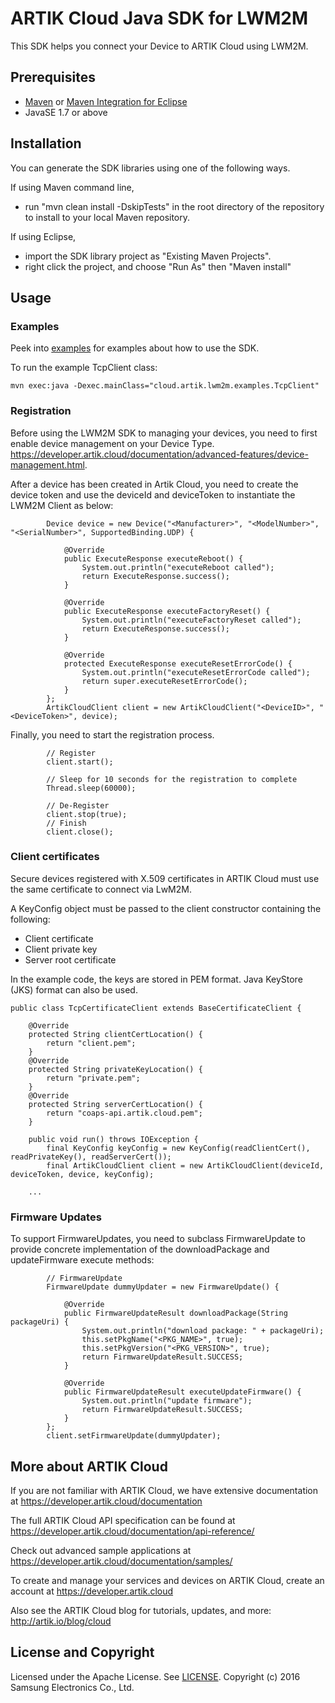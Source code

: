 # ARTIK Cloud Java SDK for LWM2M

This SDK helps you connect your Device to ARTIK Cloud using LWM2M. 

Prerequisites
-------------

 * [Maven](http://maven.apache.org/) or [Maven Integration for Eclipse](https://www.eclipse.org/m2e/)
 * JavaSE 1.7 or above 

## Installation

You can generate the SDK libraries using one of the following ways. 

If using Maven command line,
- run "mvn clean install -DskipTests" in the root directory of the repository to install to your local Maven repository.

If using Eclipse, 
- import the SDK library project as "Existing Maven Projects".
- right click the project, and choose "Run As" then "Maven install"


## Usage

### Examples
Peek into [examples](https://github.com/artikcloud/artikcloud-lwm2m-java/tree/master/src/main/java/cloud/artik/lwm2m/examples) for examples about how to use the SDK.

To run the example TcpClient class:
```
mvn exec:java -Dexec.mainClass="cloud.artik.lwm2m.examples.TcpClient"
```

### Registration

Before using the LWM2M SDK to managing your devices, you need to first enable device management on your Device Type. <https://developer.artik.cloud/documentation/advanced-features/device-management.html>.

After a device has been created in Artik Cloud, you need to create the device token and use the deviceId and deviceToken to instantiate the LWM2M Client as below:

```
        Device device = new Device("<Manufacturer>", "<ModelNumber>", "<SerialNumber>", SupportedBinding.UDP) {
            
            @Override
            public ExecuteResponse executeReboot() {
                System.out.println("executeReboot called");
                return ExecuteResponse.success();
            }
            
            @Override
            public ExecuteResponse executeFactoryReset() {
                System.out.println("executeFactoryReset called");
                return ExecuteResponse.success();
            }
            
            @Override
            protected ExecuteResponse executeResetErrorCode() {
                System.out.println("executeResetErrorCode called");
                return super.executeResetErrorCode();
            }
        };
        ArtikCloudClient client = new ArtikCloudClient("<DeviceID>", "<DeviceToken>", device);
```

Finally, you need to start the registration process. 

```
        // Register
        client.start();
        
        // Sleep for 10 seconds for the registration to complete
        Thread.sleep(60000);
        
        // De-Register
        client.stop(true);
        // Finish
        client.close();
```

### Client certificates
Secure devices registered with X.509 certificates in ARTIK Cloud must use the same certificate to connect via LwM2M.

A KeyConfig object must be passed to the client constructor containing the following:
 - Client certificate
 - Client private key
 - Server root certificate

In the example code, the keys are stored in PEM format. Java KeyStore (JKS) format can also be used.

```
public class TcpCertificateClient extends BaseCertificateClient {

    @Override
    protected String clientCertLocation() {
        return "client.pem";
    }
    @Override
    protected String privateKeyLocation() {
        return "private.pem";
    }
    @Override
    protected String serverCertLocation() {
        return "coaps-api.artik.cloud.pem";
    }
    
    public void run() throws IOException {
        final KeyConfig keyConfig = new KeyConfig(readClientCert(), readPrivateKey(), readServerCert());
        final ArtikCloudClient client = new ArtikCloudClient(deviceId, deviceToken, device, keyConfig);
    
    ...
```

### Firmware Updates

To support FirmwareUpdates, you need to subclass FirmwareUpdate to provide concrete implementation of the downloadPackage and updateFirmware execute methods:

```
        // FirmwareUpdate
        FirmwareUpdate dummyUpdater = new FirmwareUpdate() {
            
            @Override
            public FirmwareUpdateResult downloadPackage(String packageUri) {
                System.out.println("download package: " + packageUri);
                this.setPkgName("<PKG_NAME>", true);
                this.setPkgVersion("<PKG_VERSION>", true);
                return FirmwareUpdateResult.SUCCESS;
            }
            
            @Override
            public FirmwareUpdateResult executeUpdateFirmware() {
                System.out.println("update firmware");
                return FirmwareUpdateResult.SUCCESS;
            }
        };
        client.setFirmwareUpdate(dummyUpdater);
```

## More about ARTIK Cloud

If you are not familiar with ARTIK Cloud, we have extensive documentation at https://developer.artik.cloud/documentation

The full ARTIK Cloud API specification can be found at https://developer.artik.cloud/documentation/api-reference/

Check out advanced sample applications at https://developer.artik.cloud/documentation/samples/

To create and manage your services and devices on ARTIK Cloud, create an account at https://developer.artik.cloud

Also see the ARTIK Cloud blog for tutorials, updates, and more: http://artik.io/blog/cloud

## License and Copyright

Licensed under the Apache License. See [LICENSE](LICENSE).
Copyright (c) 2016 Samsung Electronics Co., Ltd.
